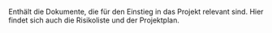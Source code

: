 Enthält die Dokumente, die für den Einstieg in das Projekt relevant sind. Hier findet sich auch die Risikoliste und der Projektplan.
